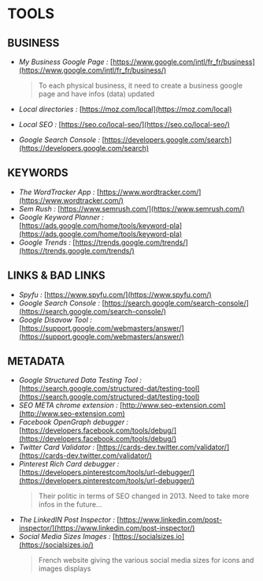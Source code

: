 # TOOLS

## BUSINESS

- *My Business Google Page :* [https://www.google.com/intl/fr_fr/business](https://www.google.com/intl/fr_fr/business/)
  > To each physical business, it need to create a business google page and have infos (data) updated

- *Local directories :* [https://moz.com/local](https://moz.com/local)
- *Local SEO :* [https://seo.co/local-seo/](https://seo.co/local-seo/)
- *Google Search Console :* [https://developers.google.com/search](https://developers.google.com/search)

## KEYWORDS

- *The WordTracker App :* [https://www.wordtracker.com/](https://www.wordtracker.com/)
- *Sem Rush :* [https://www.semrush.com/](https://www.semrush.com/)
- *Google Keyword Planner :* [https://ads.google.com/home/tools/keyword-pla](https://ads.google.com/home/tools/keyword-pla)
- *Google Trends :* [https://trends.google.com/trends/](https://trends.google.com/trends/)

## LINKS & BAD LINKS

- *Spyfu :* [https://www.spyfu.com/](https://www.spyfu.com/)
- *Google Search Console :* [https://search.google.com/search-console/](https://search.google.com/search-console/)
- *Google Disavow Tool :* [https://support.google.com/webmasters/answer/](https://support.google.com/webmasters/answer/)
  

## METADATA

- *Google Structured Data Testing Tool :* [https://search.google.com/structured-dat/testing-tool](https://search.google.com/structured-dat/testing-tool)
- *SEO META chrome extension :* [http://www.seo-extension.com](http://www.seo-extension.com)
- *Facebook OpenGraph debugger :* [https://developers.facebook.com/tools/debug/](https://developers.facebook.com/tools/debug/)
- *Twitter Card Validator :* [https://cards-dev.twitter.com/validator/](https://cards-dev.twitter.com/validator/)
- *Pinterest Rich Card debugger :* [https://developers.pinterestcom/tools/url-debugger/](https://developers.pinterestcom/tools/url-debugger/)
  > Their politic in terms of SEO changed in 2013. Need to take more infos in the future...
- *The LinkedIN Post Inspector :* [https://www.linkedin.com/post-inspector/](https://www.linkedin.com/post-inspector/)
- *Social Media Sizes Images :* [https://socialsizes.io](https://socialsizes.io/)
  > French website giving the various social media sizes for icons and images displays
